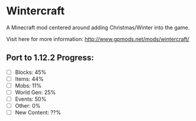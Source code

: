 # Wintercraft
A Minecraft mod centered around adding Christmas/Winter into the game.

Visit here for more information: http://www.gpmods.net/mods/wintercraft/

## Port to 1.12.2 Progress:
- [ ] Blocks: 45%
- [ ] Items: 44%
- [ ] Mobs: 11%
- [ ] World Gen: 25%
- [ ] Events: 50%
- [ ] Other: 0%
- [ ] New Content: ??%
